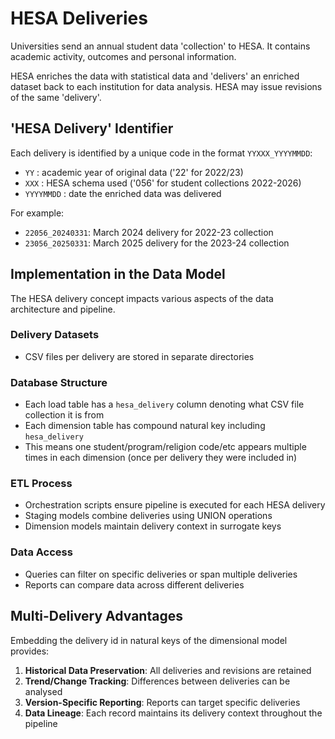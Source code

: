 # HESA Deliveries
Universities send an annual student data 'collection' to HESA. It contains academic activity, outcomes and personal information.

HESA enriches the data with statistical data and 'delivers' an enriched dataset back to each institution for data analysis. HESA may issue revisions of the same 'delivery'.


## 'HESA Delivery' Identifier
Each delivery is identified by a unique code in the format `YYXXX_YYYYMMDD`:
- `YY` : academic year of original data ('22' for 2022/23)
- `XXX` : HESA schema used ('056' for student collections 2022-2026)
- `YYYYMMDD` : date the enriched data was delivered

For example:
- `22056_20240331`: March 2024 delivery for 2022-23 collection
- `23056_20250331`: March 2025 delivery for the 2023-24 collection


## Implementation in the Data Model

The HESA delivery concept impacts various aspects of the data architecture and pipeline.

### Delivery Datasets
- CSV files per delivery are stored in separate directories

### Database Structure
- Each load table has a `hesa_delivery` column denoting what CSV file collection it is from
- Each dimension table has compound natural key including `hesa_delivery`
- This means one student/program/religion code/etc appears multiple times in each dimension (once per delivery they were included in)

### ETL Process
- Orchestration scripts ensure pipeline is executed for each HESA delivery
- Staging models combine deliveries using UNION operations
- Dimension models maintain delivery context in surrogate keys

### Data Access
- Queries can filter on specific deliveries or span multiple deliveries
- Reports can compare data across different deliveries


## Multi-Delivery Advantages
Embedding the delivery id in natural keys of the dimensional model provides:

1. **Historical Data Preservation**: All deliveries and revisions are retained
2. **Trend/Change Tracking**: Differences between deliveries can be analysed
3. **Version-Specific Reporting**: Reports can target specific deliveries
4. **Data Lineage**: Each record maintains its delivery context throughout the pipeline



